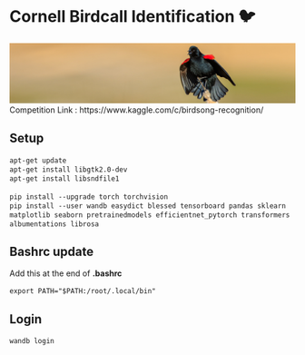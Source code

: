 # Cornell Birdcall Identification 🐦

<img src="./docs/img/header.png">
Competition Link : https://www.kaggle.com/c/birdsong-recognition/

## Setup
```
apt-get update
apt-get install libgtk2.0-dev
apt-get install libsndfile1

pip install --upgrade torch torchvision
pip install --user wandb easydict blessed tensorboard pandas sklearn matplotlib seaborn pretrainedmodels efficientnet_pytorch transformers albumentations librosa

```

## Bashrc update
Add this at the end of **.bashrc**

```
export PATH="$PATH:/root/.local/bin"
```

## Login
```
wandb login
```